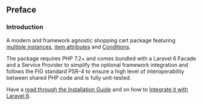 ## Preface

### Introduction

A modern and framework agnostic shopping cart package featuring [multiple instances](#instances), [item attributes](#attributes) and [Conditions](https://www.cartalyst.com/manual/conditions).

The package requires PHP 7.2+ and comes bundled with a Laravel 6 Facade and a Service Provider to simplify the optional framework integration and follows the FIG standard PSR-4 to ensure a high level of interoperability between shared PHP code and is fully unit-tested.

Have a [read through the Installation Guide](#installation) and on how to [Integrate it with Laravel 6](#laravel).
